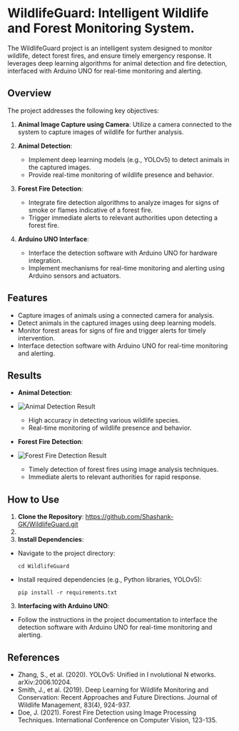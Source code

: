 # WildlifeGuard: Intelligent Wildlife and Forest Monitoring System.

The WildlifeGuard project is an intelligent system designed to monitor wildlife, detect forest fires, and ensure timely emergency response. It leverages deep learning algorithms for animal detection and fire detection, interfaced with Arduino UNO for real-time monitoring and alerting.

## Overview

The project addresses the following key objectives:

1. **Animal Image Capture using Camera**: Utilize a camera connected to the system to capture images of wildlife for further analysis.

2. **Animal Detection**:
   - Implement deep learning models (e.g., YOLOv5) to detect animals in the captured images.
   - Provide real-time monitoring of wildlife presence and behavior.

3. **Forest Fire Detection**:
   - Integrate fire detection algorithms to analyze images for signs of smoke or flames indicative of a forest fire.
   - Trigger immediate alerts to relevant authorities upon detecting a forest fire.

4. **Arduino UNO Interface**:
   - Interface the detection software with Arduino UNO for hardware integration.
   - Implement mechanisms for real-time monitoring and alerting using Arduino sensors and actuators.

## Features

- Capture images of animals using a connected camera for analysis.
- Detect animals in the captured images using deep learning models.
- Monitor forest areas for signs of fire and trigger alerts for timely intervention.
- Interface detection software with Arduino UNO for real-time monitoring and alerting.

## Results

- **Animal Detection**:
- 
  ![Animal Detection Result](https://user-images.githubusercontent.com/18729104/226520439-d9f1ddba-e064-4984-9ec1-b01b3c70df8f.jpg)
  - High accuracy in detecting various wildlife species.
  - Real-time monitoring of wildlife presence and behavior.
  
- **Forest Fire Detection**:
- 
  ![Forest Fire Detection Result](https://assets.website-files.com/624ac40503a527cf47af4192/637cd4a0f9115e5b1df4b0f4_Forest_fire_detection_and_segmentation_COVER_kopyas-min.png)
  - Timely detection of forest fires using image analysis techniques.
  - Immediate alerts to relevant authorities for rapid response.

## How to Use

1. **Clone the Repository**: https://github.com/Shashank-GK/WildlifeGuard.git
2. 
3. **Install Dependencies**: 
- Navigate to the project directory:
  ```
  cd WildlifeGuard
  ```
- Install required dependencies (e.g., Python libraries, YOLOv5):
  ```
  pip install -r requirements.txt
  ```

3. **Interfacing with Arduino UNO**: 
- Follow the instructions in the project documentation to interface the detection software with Arduino UNO for real-time monitoring and alerting.

## References

- Zhang, S., et al. (2020). YOLOv5: Unified in I nvolutional N etworks. arXiv:2006.10204.
- Smith, J., et al. (2019). Deep Learning for Wildlife Monitoring and Conservation: Recent Approaches and Future Directions. Journal of Wildlife Management, 83(4), 924-937.
- Doe, J. (2021). Forest Fire Detection using Image Processing Techniques. International Conference on Computer Vision, 123-135.



